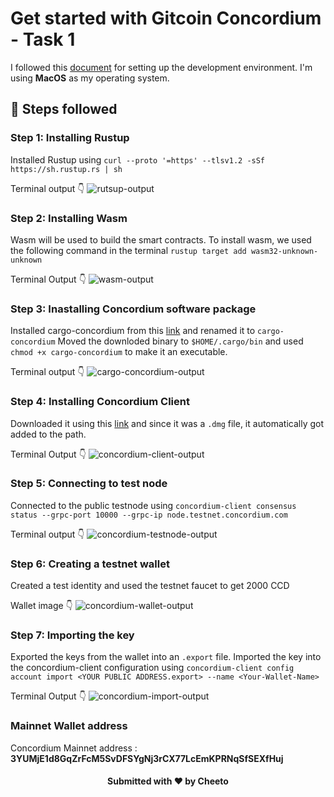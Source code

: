 # Get started with Gitcoin Concordium - Task 1

I followed this [document](https://docs.google.com/document/d/1MNcJaZrvBgoBZExs8x0dmwBY0SUDXRNgOzfTwIYVHHg/edit) for setting up the development environment. I'm using **MacOS** as my operating system.

## 📝 Steps followed

### Step 1: Installing Rustup

Installed Rustup using 
```curl --proto '=https' --tlsv1.2 -sSf https://sh.rustup.rs | sh ```

Terminal output :point_down: 
![rutsup-output](https://i.imgur.com/bCQR2jp.png)


### Step 2: Installing Wasm

Wasm will be used to build the smart contracts. 
To install wasm, we used the following command in the terminal
```rustup target add wasm32-unknown-unknown```

Terminal Output :point_down: 
![wasm-output](https://i.imgur.com/LSm9r4p.png)

### Step 3: Inastalling Concordium software package

Installed cargo-concordium from this [link](https://developer.concordium.software/en/mainnet/net/installation/downloads-testnet.html#cargo-concordium-testnet) and renamed it to ```cargo-concordium```
Moved the downloded binary to ```$HOME/.cargo/bin``` and used ```chmod +x cargo-concordium``` to make it an executable.

Terminal output :point_down: 
![cargo-concordium-output](https://i.imgur.com/OhHx9PE.png)

### Step 4: Installing Concordium Client 

Downloaded it using this [link](https://developer.concordium.software/en/mainnet/net/installation/downloads-testnet.html#concordium-node-and-client-download-testnet) and since it was a ```.dmg``` file, it automatically got added to the path.

Terminal Output :point_down: 
![concordium-client-output](https://i.imgur.com/R5NKjUt.png)

### Step 5: Connecting to test node

Connected to the public testnode using ```concordium-client consensus status --grpc-port 10000 --grpc-ip node.testnet.concordium.com```

Terminal output :point_down: 
![concordium-testnode-output](https://i.imgur.com/E0BIlFx.png)

### Step 6: Creating a testnet wallet
Created a test identity and used the testnet faucet to get 2000 CCD

Wallet image :point_down: 
![concordium-wallet-output](https://i.imgur.com/jNxDOnH.png)

### Step 7: Importing the key

Exported the keys from the wallet into an ```.export``` file. Imported the key into the concordium-client configuration using ```concordium-client config account import <YOUR PUBLIC ADDRESS.export> --name <Your-Wallet-Name>```

Terminal Output :point_down: 
![concordium-import-output](https://i.imgur.com/OFnvUIw.png)


### Mainnet Wallet address

Concordium Mainnet address : **3YUMjE1d8GqZrFcM5SvDFSYgNj3rCX77LcEmKPRNqSfSEXfHuj**


<h4 align="center"> Submitted with ❤️ by Cheeto </h4>


